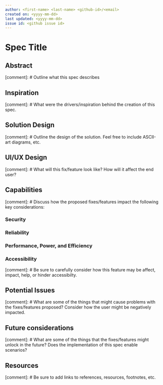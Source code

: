```yaml
---
author: <first-name> <last-name> <github-id>/<email>
created on: <yyyy-mm-dd>
last updated: <yyyy-mm-dd>
issue id: <github issue id>
---
```


# Spec Title

## Abstract

[comment]: # Outline what this spec describes

## Inspiration

[comment]: # What were the drivers/inspiration behind the creation of this spec.

## Solution Design

[comment]: # Outline the design of the solution. Feel free to include ASCII-art diagrams, etc.

## UI/UX Design

[comment]: # What will this fix/feature look like? How will it affect the end user?

## Capabilities

[comment]: # Discuss how the proposed fixes/features impact the following key considerations:

### Security

### Reliability

### Performance, Power, and Efficiency

### Accessibility

[comment]: # Be sure to carefully consider how this feature may be affect, impact, help, or hinder accessibilty.

## Potential Issues

[comment]: # What are some of the things that might cause problems with the fixes/features proposed? Consider how the user might be negatively impacted.

## Future considerations

[comment]: # What are some of the things that the fixes/features might unlock in the future? Does the implementation of this spec enable scenarios? 

## Resources

[comment]: # Be sure to add links to references, resources, footnotes, etc.

